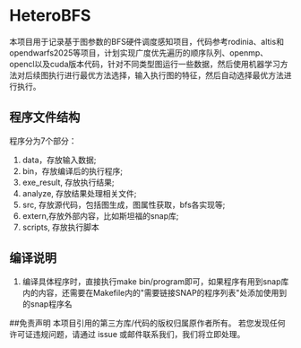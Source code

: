 # HeteroBFS
本项目用于记录基于图参数的BFS硬件调度感知项目，代码参考rodinia、altis和opendwarfs2025等项目，计划实现广度优先遍历的顺序队列、openmp、opencl以及cuda版本代码，针对不同类型图运行一些数据，然后使用机器学习方法对后续图执行进行最优方法选择，输入执行图的特征，然后自动选择最优方法进行执行。

## 程序文件结构
程序分为7个部分：
1. data，存放输入数据;
2. bin，存放编译后的执行程序;
3. exe_result, 存放执行结果;
4. analyze, 存放结果处理相关文件;
5. src, 存放源代码，包括图生成，图属性获取，bfs各实现等;
6. extern,存放外部内容，比如斯坦福的snap库;
7. scripts, 存放执行脚本

## 编译说明
1. 编译具体程序时，直接执行make bin/program即可，如果程序有用到snap库内的内容，还需要在Makefile内的"需要链接SNAP的程序列表"处添加使用到的snap程序名

##免责声明
本项目引用的第三方库/代码的版权归属原作者所有。
若您发现任何许可证违规问题，请通过 issue 或邮件联系我们，我们将立即处理。
